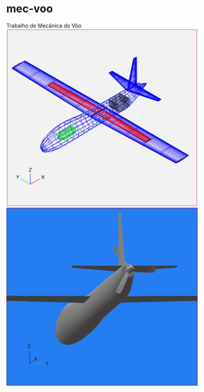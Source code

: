 # mec-voo
Trabalho de Mecânica do Vôo
![Test Image 1](data/images/view-wire-iso.png)
![Test Image 1](data/images/view-texture-rear.png)

